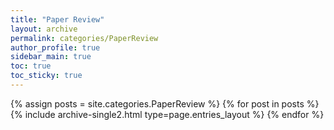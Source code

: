 ```yaml
---
title: "Paper Review"
layout: archive
permalink: categories/PaperReview
author_profile: true
sidebar_main: true
toc: true
toc_sticky: true
--- 
```



{% assign posts = site.categories.PaperReview %}
{% for post in posts %} {% include archive-single2.html type=page.entries_layout %} {% endfor %}
